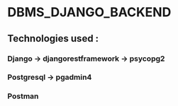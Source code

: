 # DBMS_DJANGO_BACKEND
## Technologies used :
### Django -> djangorestframework -> psycopg2
### Postgresql -> pgadmin4
### Postman
